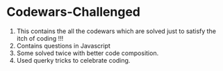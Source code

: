 # Codewars-Challenged

1. This contains the all the codewars which are solved just to satisfy the itch of coding !!!
2. Contains questions in Javascript 
3. Some solved twice with better code composition.
4. Used querky tricks to celebrate coding.  

